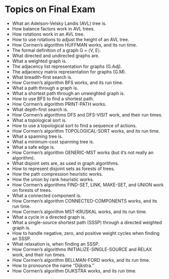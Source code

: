 # Topics on Final Exam
* What an Adelson-Velsky Landis (AVL) tree is.
* How balance factors work in AVL trees.
* How rotations work in an AVL tree.
* How to use rotations to adjust the height of an AVL tree.
* How Cormen’s algorithm HUFFMAN works, and its run time.
* The formal definition of a graph G = ⟨V, E⟩.
* What directed and undirected graphs are.
* What a weighted graph is.
* The adjacency list representation for graphs (G.Adj).
* The adjacency matrix representation for graphs (G.M).
* What breadth-first search is.
* How Cormen’s algorithm BFS works, and its run time.
* What a path through a graph is.
* What a shortest path through an unweighted graph is.
* How to use BFS to find a shortest path.
* How Cormen’s algorithm PRINT-PATH works.
* What depth-first search is.
* How Cormen’s algorithms DFS and DFS-VISIT work, and their run times.
* What a topological sort is.
* How to use a topological sort to find a sequence of actions.
* How Cormen’s algorithm TOPOLOGICAL-SORT works, and its run time.
* What a spanning tree is.
* What a minimum-cost spanning tree is.
* What a safe edge is.
* How Cormen’s algorithm GENERIC-MST works (but it’s not really an algorithm).
* What disjoint sets are, as used in graph algorithms.
* How to represent disjoint sets as forests of trees.
* How the path compression heuristic works.
* How the union by rank heuristic works.
* How Cormen’s algorithms FIND-SET, LINK, MAKE-SET, and UNION work on forests of trees.
* What a connected component is.
* How Cormen’s algorithm CONNECTED-COMPONENTS works, and its run time.
* How Cormen’s algorithm MST-KRUSKAL works, and its run time.
* What a cycle in a directed graph is.
* What a single-source shortest path (SSSP) through a directed weighted graph is.
* How to handle negative, zero, and positive weight cycles when finding an SSSP.
* What relaxation is, when finding an SSSP.
* How Cormen’s algorithms INITIALIZE-SINGLE-SOURCE and RELAX work, and their run times.
* How Cormen’s algorithm BELLMAN-FORD works, and its run time.
* How to pronounce the name ‘‘Dijkstra.’’
* How Cormen’s algorithm DIJKSTRA works, and its run time.